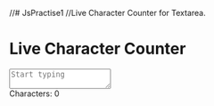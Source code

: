 //# JsPractise1
//Live Character Counter for Textarea.


<!DOCTYPE html>
<html lang="en">
    <head>
        <meta charset="UTF-8">
        <meta name="viewport" content="width=device-width, initial-scale=1.0">
        <title>Document</title>
    </head>
    <body>
        <h1 id="header">Live Character Counter</h1>
        <textarea id="textarea" placeholder="Start typing"></textarea>
        <div id="counter">Characters: <span id="charcount">0</span></div>
        <script>
        const textarea=document.getElementById("textarea");
        const counter=document.getElementById("charcount");
        textarea.addEventListener("input",()=>{
            counter.textContent=textarea.value.length;
        })
    </script>
    </body>
</html>
